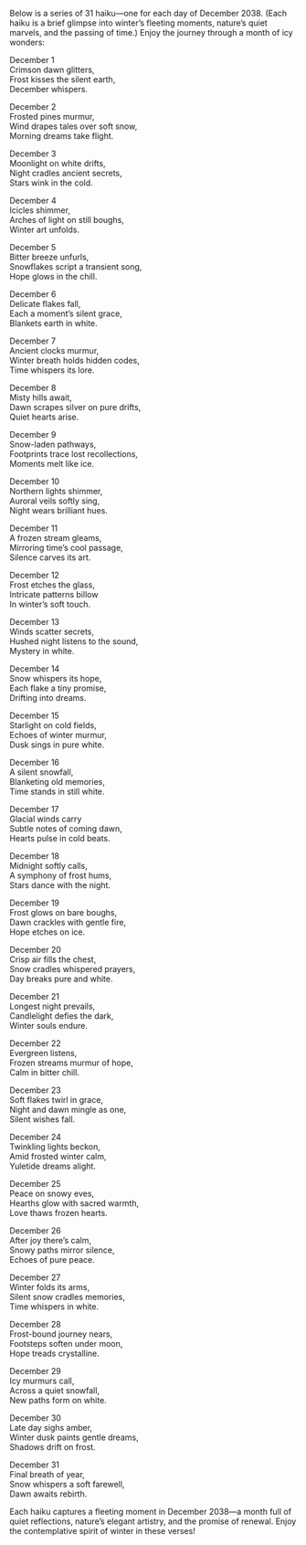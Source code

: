 Below is a series of 31 haiku—one for each day of December 2038. (Each haiku is a brief glimpse into winter’s fleeting moments, nature’s quiet marvels, and the passing of time.) Enjoy the journey through a month of icy wonders:

December 1  
Crimson dawn glitters,  
Frost kisses the silent earth,  
December whispers.

December 2  
Frosted pines murmur,  
Wind drapes tales over soft snow,  
Morning dreams take flight.

December 3  
Moonlight on white drifts,  
Night cradles ancient secrets,  
Stars wink in the cold.

December 4  
Icicles shimmer,  
Arches of light on still boughs,  
Winter art unfolds.

December 5  
Bitter breeze unfurls,  
Snowflakes script a transient song,  
Hope glows in the chill.

December 6  
Delicate flakes fall,  
Each a moment’s silent grace,  
Blankets earth in white.

December 7  
Ancient clocks murmur,  
Winter breath holds hidden codes,  
Time whispers its lore.

December 8  
Misty hills await,  
Dawn scrapes silver on pure drifts,  
Quiet hearts arise.

December 9  
Snow-laden pathways,  
Footprints trace lost recollections,  
Moments melt like ice.

December 10  
Northern lights shimmer,  
Auroral veils softly sing,  
Night wears brilliant hues.

December 11  
A frozen stream gleams,  
Mirroring time’s cool passage,  
Silence carves its art.

December 12  
Frost etches the glass,  
Intricate patterns billow  
In winter’s soft touch.

December 13  
Winds scatter secrets,  
Hushed night listens to the sound,  
Mystery in white.

December 14  
Snow whispers its hope,  
Each flake a tiny promise,  
Drifting into dreams.

December 15  
Starlight on cold fields,  
Echoes of winter murmur,  
Dusk sings in pure white.

December 16  
A silent snowfall,  
Blanketing old memories,  
Time stands in still white.

December 17  
Glacial winds carry  
Subtle notes of coming dawn,  
Hearts pulse in cold beats.

December 18  
Midnight softly calls,  
A symphony of frost hums,  
Stars dance with the night.

December 19  
Frost glows on bare boughs,  
Dawn crackles with gentle fire,  
Hope etches on ice.

December 20  
Crisp air fills the chest,  
Snow cradles whispered prayers,  
Day breaks pure and white.

December 21  
Longest night prevails,  
Candlelight defies the dark,  
Winter souls endure.

December 22  
Evergreen listens,  
Frozen streams murmur of hope,  
Calm in bitter chill.

December 23  
Soft flakes twirl in grace,  
Night and dawn mingle as one,  
Silent wishes fall.

December 24  
Twinkling lights beckon,  
Amid frosted winter calm,  
Yuletide dreams alight.

December 25  
Peace on snowy eves,  
Hearths glow with sacred warmth,  
Love thaws frozen hearts.

December 26  
After joy there’s calm,  
Snowy paths mirror silence,  
Echoes of pure peace.

December 27  
Winter folds its arms,  
Silent snow cradles memories,  
Time whispers in white.

December 28  
Frost-bound journey nears,  
Footsteps soften under moon,  
Hope treads crystalline.

December 29  
Icy murmurs call,  
Across a quiet snowfall,  
New paths form on white.

December 30  
Late day sighs amber,  
Winter dusk paints gentle dreams,  
Shadows drift on frost.

December 31  
Final breath of year,  
Snow whispers a soft farewell,  
Dawn awaits rebirth.

Each haiku captures a fleeting moment in December 2038—a month full of quiet reflections, nature’s elegant artistry, and the promise of renewal. Enjoy the contemplative spirit of winter in these verses!
